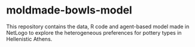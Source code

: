 # moldmade-bowls-model

This repository contains the data, R code and agent-based model made in NetLogo to explore the heterogeneous preferences for pottery types in Hellenistic Athens.
